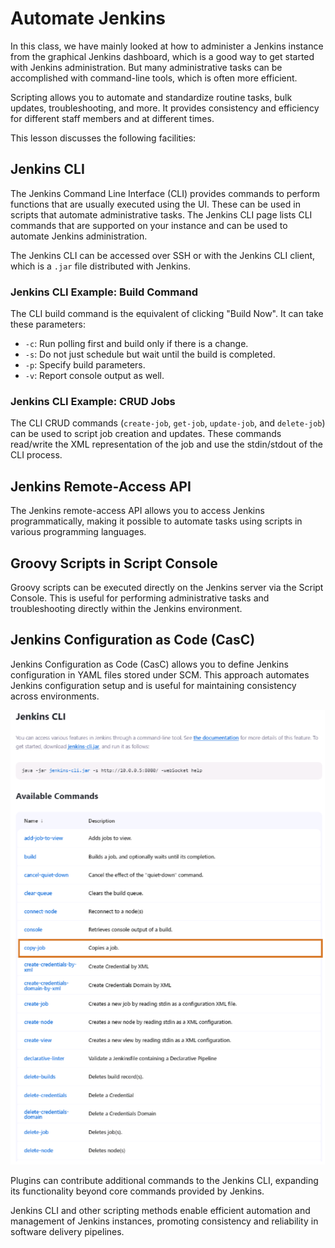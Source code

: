 # Automate Jenkins

In this class, we have mainly looked at how to administer a Jenkins instance from the graphical Jenkins dashboard, which is a good way to get started with Jenkins administration. But many administrative tasks can be accomplished with command-line tools, which is often more efficient.

Scripting allows you to automate and standardize routine tasks, bulk updates, troubleshooting, and more. It provides consistency and efficiency for different staff members and at different times.

This lesson discusses the following facilities:

## Jenkins CLI

The Jenkins Command Line Interface (CLI) provides commands to perform functions that are usually executed using the UI. These can be used in scripts that automate administrative tasks. The Jenkins CLI page lists CLI commands that are supported on your instance and can be used to automate Jenkins administration.

The Jenkins CLI can be accessed over SSH or with the Jenkins CLI client, which is a `.jar` file distributed with Jenkins.

### Jenkins CLI Example: Build Command

The CLI build command is the equivalent of clicking "Build Now". It can take these parameters:

- `-c`: Run polling first and build only if there is a change.
- `-s`: Do not just schedule but wait until the build is completed.
- `-p`: Specify build parameters.
- `-v`: Report console output as well.

### Jenkins CLI Example: CRUD Jobs

The CLI CRUD commands (`create-job`, `get-job`, `update-job`, and `delete-job`) can be used to script job creation and updates. These commands read/write the XML representation of the job and use the stdin/stdout of the CLI process.

## Jenkins Remote-Access API

The Jenkins remote-access API allows you to access Jenkins programmatically, making it possible to automate tasks using scripts in various programming languages.

## Groovy Scripts in Script Console

Groovy scripts can be executed directly on the Jenkins server via the Script Console. This is useful for performing administrative tasks and troubleshooting directly within the Jenkins environment.

## Jenkins Configuration as Code (CasC)

Jenkins Configuration as Code (CasC) allows you to define Jenkins configuration in YAML files stored under SCM. This approach automates Jenkins configuration setup and is useful for maintaining consistency across environments.

![CI/CD Lifecycle](../../Image/image26.png)

Plugins can contribute additional commands to the Jenkins CLI, expanding its functionality beyond core commands provided by Jenkins.

Jenkins CLI and other scripting methods enable efficient automation and management of Jenkins instances, promoting consistency and reliability in software delivery pipelines.
